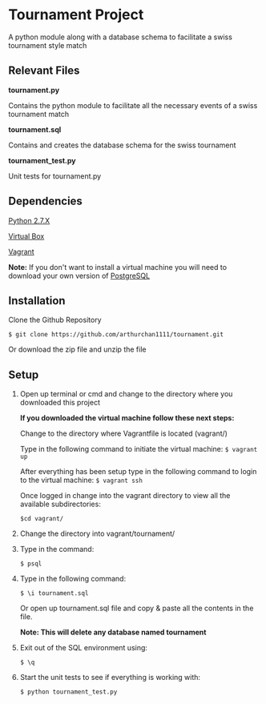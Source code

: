 # Tournament Project
A python module along with a database schema to facilitate a swiss tournament style match

## Relevant Files

**tournament.py**

Contains the python module to facilitate all the necessary events of a swiss tournament match

**tournament.sql**

Contains and creates the database schema for the swiss tournament

**tournament_test.py**

Unit tests for tournament.py

## Dependencies
[Python 2.7.X](https://www.python.org/downloads/)  

[Virtual Box](https://www.virtualbox.org/wiki/Downloads)

[Vagrant](https://www.vagrantup.com/downloads.html)

**Note:** If you don't want to install a virtual machine you will need to download your own version of [PostgreSQL](https://www.postgresql.org/download/)

##  Installation
Clone the Github Repository
```
$ git clone https://github.com/arthurchan1111/tournament.git
```
Or download the zip file and unzip the file

## Setup

1. Open up terminal or cmd and change to the directory where you downloaded this project

    **If you downloaded the virtual machine follow these next steps:**

    Change to the directory where Vagrantfile is located (vagrant/)

    Type in the following command to initiate the virtual machine:
        ```
        $ vagrant up
        ```

    After everything has been setup type in the following command to login to the virtual machine:
        ```
        $ vagrant ssh
        ```

    Once logged in change into the vagrant directory to view all the available subdirectories:
      ```
      $cd vagrant/
      ```

2. Change the directory into vagrant/tournament/

3. Type in the command:

      ```
      $ psql
      ```

4. Type in the following command:

      ```
      $ \i tournament.sql
      ```

    Or open up tournament.sql file and copy & paste all the contents in the file.

    **Note: This will delete any database named tournament**

5. Exit out of the SQL environment using:

      ```
      $ \q
      ```

6. Start the unit tests to see if everything is working with:
      ```
      $ python tournament_test.py
      ```

